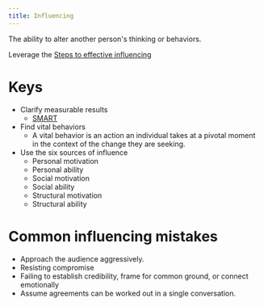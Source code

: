 ```yaml
---
title: Influencing
---
```

The ability to alter another person's thinking or behaviors.

Leverage the [Steps to effective influencing](danielesalvatore/project-management/project-execution/effective-teams/steps-to-effective-influencing.md)

# Keys
- Clarify measurable results
	- [SMART](danielesalvatore/project-management/project-initiation/smart.md)
- Find vital behaviors
	- A vital behavior is an action an individual takes at a pivotal moment in the context of the change they are seeking. 
- Use the six sources of influence
	- Personal motivation
	- Personal ability
	- Social motivation
	- Social ability
	- Structural motivation
	- Structural ability


# Common influencing mistakes
- Approach the audience aggressively.
- Resisting compromise
- Failing to establish credibility, frame for common ground, or connect emotionally 
- Assume agreements can be worked out in a single conversation. 